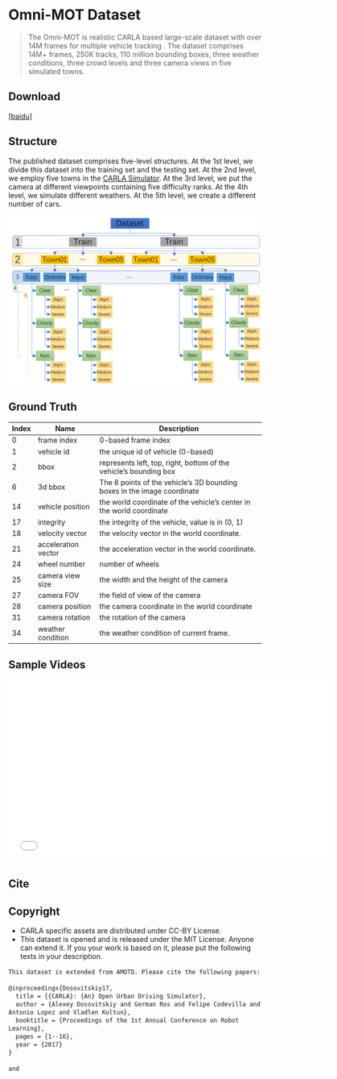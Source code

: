 # Omni-MOT Dataset
> The Omni-MOT  is realistic CARLA based large-scale dataset with over 14M frames for multiple vehicle tracking . The dataset comprises 14M+ frames, 250K tracks, 110 million bounding boxes, three weather conditions, three crowd levels and three camera views in five simulated towns.


## Download

[[baidu]](https://pan.baidu.com/s/1ma0rZIW6vfXeq5tdEk6K2w)

## Structure

The published dataset comprises five-level structures. At the 1st level, we divide this dataset into the training set and the testing set. At the 2nd level, we employ five towns in the [CARLA Simulator](http://carla.org/). At the 3rd level, we put the camera at different viewpoints containing five difficulty ranks. At the 4th level, we simulate different weathers. At the 5th level, we create a different number of cars.

![](./imgs/DatasetStructure.png)

## Ground Truth

| Index | Name                | Description                                                  |
| ----- | ------------------- | ------------------------------------------------------------ |
| 0     | frame index         | 0\-based frame index                                         |
| 1     | vehicle id          | the unique id of vehicle \(0\-based\)                        |
| 2     | bbox                | represents left, top, right, bottom of the vehicle’s bounding box |
| 6     | 3d bbox             | The 8 points of the vehicle’s 3D bounding boxes in the image coordinate |
| 14    | vehicle position    | the world coordinate of the vehicle’s center in the world coordinate |
| 17    | integrity           | the integrity of the vehicle, value is in \(0, 1\)           |
| 18    | velocity vector     | the velocity vector in the world coordinate\.                |
| 21    | acceleration vector | the acceleration vector in the world coordinate\.            |
| 24    | wheel number        | number of wheels                                             |
| 25    | camera view size    | the width and the height of the camera                       |
| 27    | camera FOV          | the field of view of the camera                              |
| 28    | camera position     | the camera coordinate in the world coordinate                |
| 31    | camera rotation     | the rotation of the camera                                   |
| 34    | weather condition   | the weather condition of current frame\.                     |

## Sample Videos

<iframe src='//gifs.com/embed/omni-mot-mOX0gO' frameborder='0' scrolling='no' width='640px' height='360px' style='-webkit-backface-visibility: hidden;-webkit-transform: scale(1);' ></iframe>


## Cite


## Copyright
- CARLA specific assets are distributed under CC-BY License.
- This dataset is opened and is released under the MIT License. Anyone can extend it. If you your work is based on it, please put the following texts in your description.
```
This dataset is extended from AMOTD. Please cite the following papers:

@inproceedings{Dosovitskiy17,
  title = {{CARLA}: {An} Open Urban Driving Simulator},
  author = {Alexey Dosovitskiy and German Ros and Felipe Codevilla and Antonio Lopez and Vladlen Koltun},
  booktitle = {Proceedings of the 1st Annual Conference on Robot Learning},
  pages = {1--16},
  year = {2017}
}

and 



```

